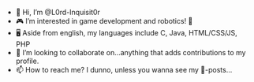 - 👋 Hi, I’m @L0rd-Inquisit0r
- 🎮 I’m interested in game development and robotics! 🤖
- 🖥️ Aside from english, my languages include C, Java, HTML/CSS/JS, PHP
- 💞️ I’m looking to collaborate on...anything that adds contributions to my profile.
- 📫 How to reach me? I dunno, unless you wanna see my 💩-posts...

<!---
L0rd-Inquisit0r/L0rd-Inquisit0r is a ✨ special ✨ repository because its `README.md` (this file) appears on your GitHub profile.
You can click the Preview link to take a look at your changes.
--->
